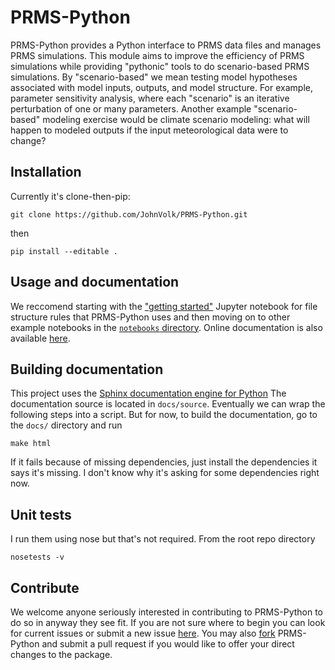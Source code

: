 # PRMS-Python

PRMS-Python provides a Python interface to PRMS data files and manages 
PRMS simulations. This module aims to improve the efficiency of PRMS 
simulations while providing "pythonic" tools to do scenario-based PRMS
simulations. By "scenario-based" we mean testing model hypotheses 
associated with model inputs, outputs, and model structure. For example, 
parameter sensitivity analysis, where each "scenario" is an iterative perturbation of
one or many parameters. Another example "scenario-based" modeling exercise would
be climate scenario modeling: what will happen to modeled outputs if the
input meteorological data were to change? 


## Installation

Currently it's clone-then-pip:

```
git clone https://github.com/JohnVolk/PRMS-Python.git
```

then

```
pip install --editable .
```
## Usage and documentation

We reccomend starting with the ["getting started"](https://github.com/JohnVolk/PRMS-Python/blob/master/notebooks/getting_started.ipynb) 
Jupyter notebook for file structure rules that PRMS-Python uses and then
moving on to other example notebooks in the [`notebooks` directory](https://github.com/JohnVolk/PRMS-Python/tree/master/notebooks). Online documentation is also available [here](https://prms-python.github.io/docs/).

## Building documentation

This project uses the [Sphinx documentation engine for Python]()
The documentation source is located in `docs/source`. Eventually we can
wrap the following steps into a script. But for now, to build the
documentation, go to the `docs/` directory and run

```
make html
```

If it fails because of missing dependencies, just install the dependencies 
it says it's missing. I don't know why it's asking for some dependencies
right now.


<!---  commented the modification of online docs for now

If it succeds and this is your first time making the html docs you will see a 
new directory, `build/html`. If this is the first time you've 
built and updated the documentation you'll need to run this first

```
git remote add docs http://github.com/PRMS-Python/docs
```

Now, we'll create a branch that consists solely 
of this built html by running the following command from the root of the 
PRMS-Python documentation directory

```
git checkout -b new-docs \
    && git add -f docs/build/html \
    && git commit -m"built updated docs" \
    && git filter-branch -f --prune-empty --subdirectory-filter docs/build/html new-docs \
    && git push -u docs HEAD:new-docs
```

This pushed the newly built documentation to the `PRMS-Python/docs` repository.
Now we just have to move the new branch you pushed to GitHub to be the
`gh-pages` branch.

First, change directories to the PRMS-Python/docs repository. Then,

```
git fetch origin \
    && git checkout new-docs \
    && git push --delete gh-pages \
    && git push -u origin HEAD:gh-pages \
    && git push --delete origin new-docs \
    && git branch -D new-docs
```

-->


## Unit tests

I run them using nose but that's not required. From the root repo directory

```
nosetests -v
```

## Contribute

We welcome anyone seriously interested in contributing to PRMS-Python to do so in anyway they see fit. If you are not sure where to begin you can look for current issues or submit a new issue [here](https://github.com/JohnVolk/PRMS-Python/issues). You may also [fork](https://help.github.com/articles/fork-a-repo/) PRMS-Python and submit a pull request if you would like to offer your direct changes to the package. 

<!---  commented until paper accepted

## Citing PRMS-Python

If you use PRMS-Python for published work we ask that you cite it as follows:

-->
